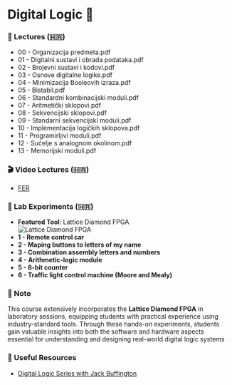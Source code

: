 # Digital Logic 📂

### 📘 Lectures (🇭🇷)
- 00 - Organizacija predmeta.pdf
- 01 - Digitalni sustavi i obrada podataka.pdf
- 02 - Brojevni sustavi i kodovi.pdf
- 03 - Osnove digitalne logike.pdf
- 04 - Minimizacija Booleovih izraza.pdf
- 05 - Bistabil.pdf
- 06 - Standardni kombinacijski moduli.pdf
- 07 - Aritmetički sklopovi.pdf
- 08 - Sekvencijski sklopovi.pdf
- 09 - Standarni sekvencijski moduli.pdf
- 10 - Implementacija logičkih sklopova.pdf
- 11 - Programirljivi moduli.pdf
- 12 - Sučelje s analognom okolinom.pdf
- 13 - Memorijski moduli.pdf

### 🎬 Video Lectures (🇭🇷)
- [FER](https://www.youtube.com/playlist?list=PLL3tNmMtyZdiO-nhyMsbSbAEJHpG-yDlP)

### 🔬 Lab Experiments (🇭🇷)
- **Featured Tool**: Lattice Diamond FPGA  
  ![Lattice Diamond FPGA](https://i1.wp.com/radiona.org/wp-content/uploads/2018/10/radiona_fpga_ULX3S.jpg?fit=1200%2C830&ssl=1)
- **1 - Remote control car**
- **2 - Maping buttons to letters of my name**
- **3 - Combination assembly letters and numbers**
- **4 - Arithmetic-logic module**
- **5 - 8-bit counter**
- **6 - Traffic light control machine (Moore and Mealy)**

### 📌 Note
This course extensively incorporates the **Lattice Diamond FPGA** in laboratory sessions, equipping students with practical experience using industry-standard tools. Through these hands-on experiments, students gain valuable insights into both the software and hardware aspects essential for understanding and designing real-world digital logic systems

### 🔗 Useful Resources
- [Digital Logic Series with Jack Buffington](https://www.youtube.com/watch?v=ve1S1x9fADE&list=PLyG2VxFPjWqDDbo1FKEvzMvj33fI22weJ)


